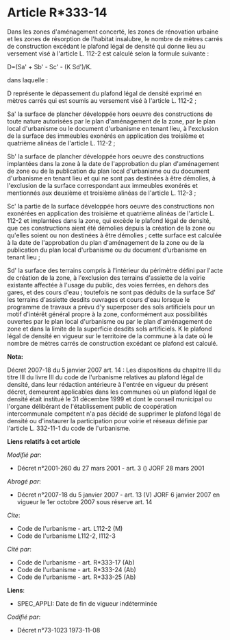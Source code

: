 # Article R*333-14

Dans les zones d'aménagement concerté, les zones de rénovation urbaine et les zones de résorption de l'habitat insalubre, le
nombre de mètres carrés de construction excédant le plafond légal de densité qui donne lieu au versement visé à l'article L.
112-2 est calculé selon la formule suivante :

D=(Sa' + Sb' - Sc' - (K Sd')/K.

dans laquelle :

D représente le dépassement du plafond légal de densité exprimé en mètres carrés qui est soumis au versement visé à l'article
L. 112-2 ;

Sa' la surface de plancher développée hors oeuvre des constructions de toute nature autorisées par le plan d'aménagement de
la zone, par le plan local d'urbanisme ou le document d'urbanisme en tenant lieu, à l'exclusion de la surface des immeubles
exonérés en application des troisième et quatrième alinéas de l'article L. 112-2 ;

Sb' la surface de plancher développée hors oeuvre des constructions implantées dans la zone à la date de l'approbation du
plan d'aménagement de zone ou de la publication du plan local d'urbanisme ou du document d'urbanisme en tenant lieu et qui ne
sont pas destinées à être démolies, à l'exclusion de la surface correspondant aux immeubles exonérés et mentionnés aux
deuxième et troisième alinéas de l'article L. 112-3 ;

Sc' la partie de la surface développée hors oeuvre des constructions non exonérées en application des troisième et quatrième
alinéas de l'article L. 112-2 et implantées dans la zone, qui excède le plafond légal de densité, que ces constructions aient
été démolies depuis la création de la zone ou qu'elles soient ou non destinées à être démolies ; cette surface est calculée à
la date de l'approbation du plan d'aménagement de la zone ou de la publication du plan local d'urbanisme ou du document
d'urbanisme en tenant lieu ;

Sd' la surface des terrains compris à l'intérieur du périmètre défini par l'acte de création de la zone, à l'exclusion des
terrains d'assiette de la voirie existante affectée à l'usage du public, des voies ferrées, en dehors des gares, et des cours
d'eau ; toutefois ne sont pas déduits de la surface Sd' les terrains d'assiette desdits ouvrages et cours d'eau lorsque le
programme de travaux a prévu d'y superposer des sols artificiels pour un motif d'intérêt général propre à la zone,
conformément aux possibilités ouvertes par le plan local d'urbanisme ou par le plan d'aménagement de zone et dans la limite
de la superficie desdits sols artificiels. K le plafond légal de densité en vigueur sur le territoire de la commune à la date
où le nombre de mètres carrés de construction excédant ce plafond est calculé.

**Nota:**

Décret 2007-18 du 5 janvier 2007 art. 14 : Les dispositions du chapitre III du titre III du livre III du code de l'urbanisme
relatives au plafond légal de densité, dans leur rédaction antérieure à l'entrée en vigueur du présent décret, demeurent
applicables dans les communes où un plafond légal de densité était institué le 31 décembre 1999 et dont le conseil municipal
ou l'organe délibérant de l'établissement public de coopération intercommunale compétent n'a pas décidé de supprimer le
plafond légal de densité ou d'instaurer la participation pour voirie et réseaux définie par l'article L. 332-11-1 du code de
l'urbanisme.

**Liens relatifs à cet article**

_Modifié par_:

  - Décret n°2001-260 du 27 mars 2001 - art. 3 () JORF 28 mars 2001

_Abrogé par_:

  - Décret n°2007-18 du 5 janvier 2007 - art. 13 (V) JORF 6 janvier 2007 en vigueur le 1er octobre 2007 sous réserve art. 14

_Cite_:

  - Code de l'urbanisme - art. L112-2 (M)
  - Code de l'urbanisme L112-2, l112-3

_Cité par_:

  - Code de l'urbanisme - art. R*333-17 (Ab)
  - Code de l'urbanisme - art. R*333-24 (Ab)
  - Code de l'urbanisme - art. R*333-25 (Ab)

**Liens**:

  - SPEC_APPLI: Date de fin de vigueur indéterminée

_Codifié par_:

  - Décret n°73-1023 1973-11-08
